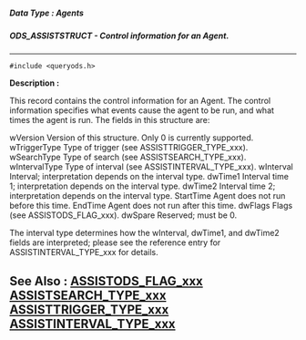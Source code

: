 ##### Data Type : Agents
##### ODS_ASSISTSTRUCT - Control information for an Agent.
---
```
#include <queryods.h>
```
**Description :**

This record contains the control information for an Agent.  The control 
information specifies what events cause the agent to be run, and what times the 
agent is run.  The fields in this structure are:

wVersion  Version of this structure. Only 0 is currently supported.
wTriggerType  Type of trigger (see ASSISTTRIGGER_TYPE_xxx).
wSearchType  Type of search (see ASSISTSEARCH_TYPE_xxx).
wIntervalType  Type of interval (see ASSISTINTERVAL_TYPE_xxx).
wInterval  Interval;  interpretation depends on the interval type.
dwTime1  Interval time 1;  interpretation depends on the interval type.
dwTime2  Interval time 2;  interpretation depends on the interval type.
StartTime  Agent does not run before this time.
EndTime  Agent does not run after this time.
dwFlags  Flags (see ASSISTODS_FLAG_xxx).
dwSpare  Reserved;  must be 0.

The interval type determines how the wInterval, dwTime1, and dwTime2 fields are 
interpreted;  please see the reference entry for ASSISTINTERVAL_TYPE_xxx for 
details.

**See Also :**
[ASSISTODS_FLAG_xxx](/domino-c-api-docs/reference/Symb/ASSISTODS_FLAG_xxx)
[ASSISTSEARCH_TYPE_xxx](/domino-c-api-docs/reference/Symb/ASSISTSEARCH_TYPE_xxx)
[ASSISTTRIGGER_TYPE_xxx](/domino-c-api-docs/reference/Symb/ASSISTTRIGGER_TYPE_xxx)
[ASSISTINTERVAL_TYPE_xxx](/domino-c-api-docs/reference/Symb/ASSISTINTERVAL_TYPE_xxx)
---
